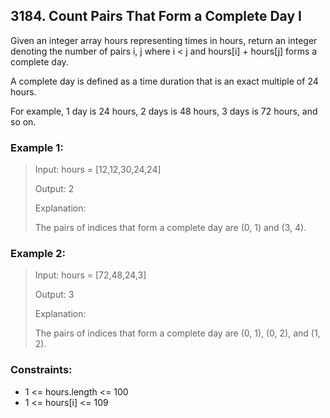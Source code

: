 ## 3184. Count Pairs That Form a Complete Day I
Given an integer array hours representing times in hours, return an integer denoting the number of pairs i, j where i < j and hours[i] + hours[j] forms a complete day.

A complete day is defined as a time duration that is an exact multiple of 24 hours.

For example, 1 day is 24 hours, 2 days is 48 hours, 3 days is 72 hours, and so on.

### Example 1:

> Input: hours = [12,12,30,24,24]
> 
> Output: 2
> 
> Explanation:
> 
> The pairs of indices that form a complete day are (0, 1) and (3, 4).

### Example 2:

> Input: hours = [72,48,24,3]
> 
> Output: 3
> 
> Explanation:
> 
> The pairs of indices that form a complete day are (0, 1), (0, 2), and (1, 2).

### Constraints:

- 1 <= hours.length <= 100
- 1 <= hours[i] <= 109